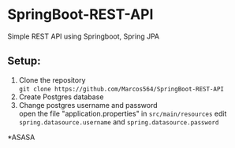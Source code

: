 # SpringBoot-REST-API
Simple REST API using Springboot, Spring JPA

## Setup:
1. Clone the repository <br>
   `git clone https://github.com/Marcos564/SpringBoot-REST-API`
2. Create Postgres database
3. Change postgres username and password <br>
  open the file "application.properties" in `src/main/resources`
  edit `spring.datasource.username` and `spring.datasource.password` 

*ASASA
